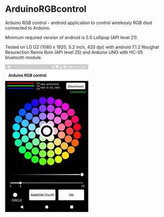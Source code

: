# ArduinoRGBcontrol
Arduino RGB control - android application to control wirelessly RGB diod connected to Arduino. 

Minimum required version of android is 5.0 Lollipop (API level 21).
<p>Tested on LG G2 (1080 x 1920, 5.2 inch, 420 dpi) with android 7.1.2 Noughat Resurection Remix Rom (API level 25) and Arduino UNO with HC-05 bluetooth module.</br>

![Demo](https://github.com/divid3d/ArduinoRGBcontrol/blob/master/app-gif.gif?raw=true)

